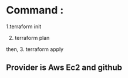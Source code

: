 # Command :

1.terraform init

2. terraform plan

then,
3. terraform apply

## Provider is Aws Ec2 and github